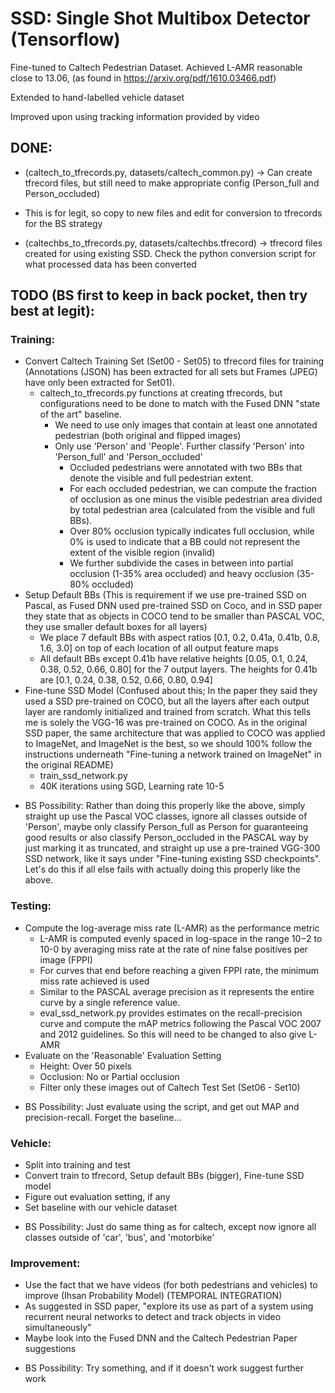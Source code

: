 # SSD: Single Shot Multibox Detector (Tensorflow)

Fine-tuned to Caltech Pedestrian Dataset. Achieved L-AMR reasonable close to 13.06, (as found in https://arxiv.org/pdf/1610.03466.pdf)

Extended to hand-labelled vehicle dataset

Improved upon using tracking information provided by video

## DONE:
- (caltech_to_tfrecords.py, datasets/caltech_common.py) -> Can create tfrecord files, but still need to make appropriate config (Person_full and Person_occluded) 
- This is for legit, so copy to new files and edit for conversion to tfrecords for the BS strategy

- (caltechbs_to_tfrecords.py, datasets/caltechbs.tfrecord) -> tfrecord files created for using existing SSD. Check the python conversion script for what processed data has been converted

## TODO (BS first to keep in back pocket, then try best at legit):

### Training:

- Convert Caltech Training Set (Set00 - Set05) to tfrecord files for training (Annotations (JSON) has been extracted for all sets but Frames (JPEG) have only been extracted for Set01). 
  - caltech_to_tfrecords.py functions at creating tfrecords, but configurations need to be done to match with the Fused DNN "state of the art" baseline. 
    - We need to use only images that contain at least one annotated pedestrian (both original and flipped images)
    - Only use 'Person' and 'People'. Further classify 'Person' into 'Person_full' and 'Person_occluded' 
      - Occluded pedestrians were annotated with two BBs that denote  the  visible  and  full  pedestrian  extent.
      - For  each  occluded  pedestrian,  we  can  compute  the fraction of occlusion as one minus the visible pedestrian area            divided  by  total  pedestrian  area  (calculated  from the  visible  and  full  BBs).
      - Over  80%  occlusion  typically indicates full occlusion, while 0% is used to indicate that a BB could not represent the extent of the visible region (invalid)
      - We  further  subdivide the  cases  in  between  into partial occlusion  (1-35%  area occluded) and heavy occlusion (35-80% occluded)
- Setup Default BBs (This is requirement if we use pre-trained SSD on Pascal, as Fused DNN used pre-trained SSD on Coco, and in SSD paper they state that as  objects in COCO tend to be smaller than PASCAL VOC, they use smaller default boxes for all layers)
  - We place 7 default BBs with aspect ratios [0.1, 0.2, 0.41a, 0.41b, 0.8, 1.6, 3.0] on top of each location of all output feature maps
  -  All default BBs except 0.41b have relative heights [0.05, 0.1, 0.24, 0.38, 0.52, 0.66, 0.80] for the 7 output layers. The heights for 0.41b are [0.1,  0.24,  0.38,  0.52,  0.66,  0.80,  0.94]
- Fine-tune SSD Model (Confused about this; In the paper they said they used a SSD pre-trained on COCO, but all the layers after each output layer are randomly initialized and trained from scratch. What this tells me is solely the VGG-16 was pre-trained on COCO. As in the original SSD paper, the same architecture that was applied to COCO was applied to ImageNet, and ImageNet is the best, so we should 100% follow the instructions underneath "Fine-tuning a network trained on ImageNet" in the original README)
  - train_ssd_network.py
  - 40K iterations using SGD, Learning rate 10-5

* BS Possibility: Rather than doing this properly like the above, simply straight up use the Pascal VOC classes, ignore all classes outside of 'Person', maybe only classify Person_full as Person for guaranteeing good results or also classify Person_occluded in the PASCAL way by just marking it as truncated, and straight up use a pre-trained VGG-300 SSD network, like it says under "Fine-tuning existing SSD checkpoints". Let's do this if all else fails with actually doing this properly like the above. 

### Testing:
- Compute the log-average miss rate (L-AMR) as the performance metric
  -  L-AMR is computed evenly spaced in log-space in the range 10−2 to 10-0 by averaging miss rate at the rate of nine false positives per image (FPPI)
  - For curves that end before reaching a given FPPI rate, the minimum miss rate achieved is used
  - Similar to the PASCAL average precision as it represents the entire  curve by a single reference value.
  - eval_ssd_network.py provides estimates on the recall-precision curve and compute the mAP metrics following the Pascal VOC 2007 and 2012 guidelines. So this will need to be changed to also give L-AMR
- Evaluate on the 'Reasonable' Evaluation Setting
  - Height: Over 50 pixels
  - Occlusion: No or Partial occlusion
  - Filter only these images out of Caltech Test Set (Set06 - Set10)

* BS Possibility: Just evaluate using the script, and get out MAP and precision-recall. Forget the baseline...

### Vehicle:
- Split into training and test
- Convert train to tfrecord, Setup default BBs (bigger), Fine-tune SSD model
- Figure out evaluation setting, if any
- Set baseline with our vehicle dataset

* BS Possibility: Just do same thing as for caltech, except now ignore all classes outside of 'car', 'bus', and 'motorbike'

### Improvement:
- Use the fact that we have videos (for both pedestrians and vehicles) to improve (Ihsan Probability Model) (TEMPORAL INTEGRATION)
- As suggested in SSD paper, "explore its use as part of a system using recurrent neural networks to detect and track objects in video simultaneously" 
- Maybe look into the Fused DNN and the Caltech Pedestrian Paper suggestions

* BS Possibility: Try something, and if it doesn't work suggest further work
